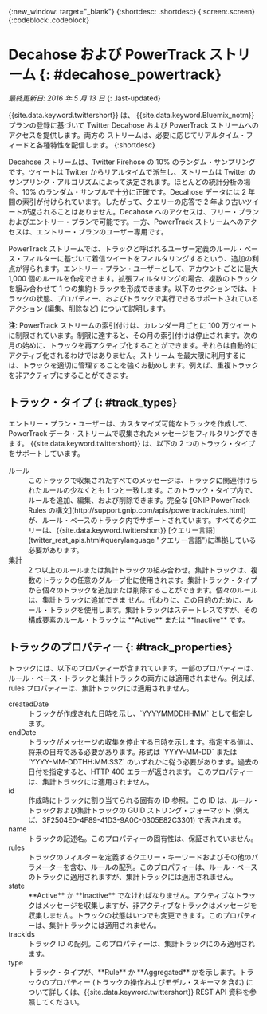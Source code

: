 {:new_window: target="_blank"}
{:shortdesc: .shortdesc}
{:screen:.screen}
{:codeblock:.codeblock}

# Decahose および PowerTrack ストリーム {: #decahose_powertrack}

*最終更新日: 2016 年 5 月 13 日*
{: .last-updated}

{{site.data.keyword.twittershort}} は、
{{site.data.keyword.Bluemix_notm}} プランの登録に基づいて Twitter Decahose および PowerTrack ストリームへのアクセスを提供します。両方の
ストリームは、必要に応じてリアルタイム・フィードと各種特性を配信します。
{:shortdesc}

Decahose ストリームは、Twitter Firehose の 10% のランダム・サンプリングです。ツイートは Twitter からリアルタイムで派生し、ストリームは Twitter のサンプリング・アルゴリズムによって決定されます。ほとんどの統計分析の場合、10% のランダム・サンプルで十分に正確です。Decahose データには 2 年間の索引が付けられています。したがって、クエリーの応答で 2 年より古いツイートが返されることはありません。Decahose へのアクセスは、フリー・プランおよびエントリー・プランで可能です。一方、PowerTrack ストリームへのアクセスは、エントリー・プランのユーザー専用です。

PowerTrack ストリームでは、トラックと呼ばれるユーザー定義のルール・ベース・フィルターに基づいて着信ツイートをフィルタリングするという、追加の利点が得られます。エントリー・プラン・ユーザーとして、アカウントごとに最大 1,000 個のルールを作成できます。拡張フィルタリングの場合、複数のトラックを組み合わせて 1 つの集約トラックを形成できます。以下のセクションでは、トラックの状態、プロパティー、およびトラックで実行できるサポートされているアクション (編集、削除など) について説明します。

**注**: PowerTrack ストリームの索引付けは、カレンダー月ごとに 100 万ツイートに制限されています。制限に達すると、その月の索引付けは停止されます。次の月の始めに、トラックを再アクティブ化することができます。それらは自動的にアクティブ化されるわけではありません。ストリーム
を最大限に利用するには、トラックを適切に管理することを強くお勧めします。例えば、重複トラックを非アクティブにすることができます。

## トラック・タイプ {: #track_types}

エントリー・プラン・ユーザーは、カスタマイズ可能なトラックを作成して、PowerTrack データ・ストリームで収集されたメッセージをフィルタリングできます。
{{site.data.keyword.twittershort}} は、以下の 2 つのトラック・タイプをサポートしています。

<dl>
<dt>ルール</dt>
<dd>このトラックで収集されたすべてのメッセージは、トラックに関連付けられたルールの少なくとも 1 つと一致します。このトラック・タイプ内で、ルールを追加、編集、および削除できます。完全な [GNIP PowerTrack Rules の構文](http://support.gnip.com/apis/powertrack/rules.html)が、ルール・ベースのトラック内でサポートされています。すべてのクエリーは、{{site.data.keyword.twittershort}} [クエリー言語](twitter_rest_apis.html#querylanguage "クエリー言語")に準拠している必要があります。
</dd>

<dt>集計</dt>
<dd>2 つ以上のルールまたは集計トラックの組み合わせ。集計トラックは、複数のトラックの任意のグループ化に使用されます。集計トラック・タイプから個々のトラックを追加または削除することができます。個々のルールは、集計トラックに追加できま
せん。代わりに、この目的のために、ルール・トラックを使用します。集計トラックはステートレスですが、その構成要素のルール・トラックは **Active** または
**Inactive** です。</dd>
</dl>

## トラックのプロパティー {: #track_properties}
トラックには、以下のプロパティーが含まれています。一部のプロパティーは、ルール・ベース・トラックと集計トラックの両方には適用されません。例えば、rules プロパティーは、集計トラックには適用されません。

<dl>
<dt>createdDate</dt>
<dd>トラックが作成された日時を示し、`YYYYMMDDHHMM` として指定します。</dd>

<dt>endDate</dt>
<dd>トラックがメッセージの収集を停止する日時を示します。指定する値は、将来の日時である必要があります。形式は `YYYY-MM-DD` または `YYYY-MM-DDTHH:MM:SSZ` のいずれかに従う必要があります。過去の日付を指定すると、HTTP 400 エラーが返されます。
このプロパティーは、集計トラックには適用されません。</dd>

<dt>id</dt>
<dd>作成時にトラックに割り当てられる固有の ID 参照。この ID は、ルール・トラックおよび集計トラックの GUID ストリング・フォーマット (例えば、3F2504E0-4F89-41D3-9A0C-0305E82C3301) で表されます。</dd>

<dt>name</dt>
<dd>トラックの記述名。このプロパティーの固有性は、保証されていません。</dd>

<dt>rules</dt>
<dd>トラックのフィルターを定義するクエリー・キーワードおよびその他のパラメーターを含む、ルールの配列。このプロパティーは、ルール・ベースのトラックに適用されますが、集計トラックには適用されません。</dd>

<dt>state</dt>
<dd>**Active** か **Inactive** でなければなりません。アクティブなトラックはメッセージを収集しますが、非アクティブなトラックはメッセージを収集しません。トラックの状態はいつでも変更できます。このプロパティーは、集計トラックには適用されません。</dd>

<dt>trackIds</dt>
<dd>トラック ID の配列。このプロパティーは、集計トラックにのみ適用されます。</dd>

<dt>type</dt>
<dd>トラック・タイプが、**Rule** か **Aggregated** かを示します。トラックのプロパティー (トラックの操作およびモデル・スキーマを含む) について詳しくは、{{site.data.keyword.twittershort}} REST API 資料を参照してください。</dd>
</dl>

